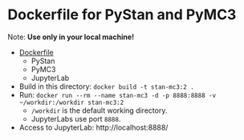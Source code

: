 # Dockerfile for PyStan and PyMC3

Note: **Use only in your local machine!**

- [Dockerfile](./Dockerfile)
  - PyStan
  - PyMC3
  - JupyterLab
- Build in this directory: `docker build -t stan-mc3:2 .`
- Run: `docker run --rm --name stan-mc3 -d -p 8888:8888 -v ~/workdir:/workdir stan-mc3:2`
  - `/workdir` is the default working directory.
  - JupyterLabs use port `8888`.
- Access to JupyterLab: http://localhost:8888/
